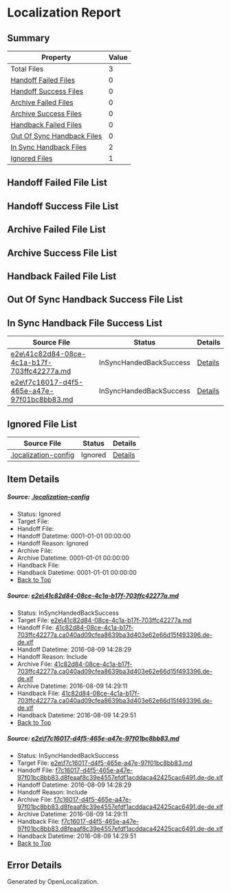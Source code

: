 # <a name='report-top'></a> Localization Report

## Summary
 Property | Value 
 -------- | ----- 
 Total Files | 3
[ Handoff Failed Files ](#handoff-failed-list)| 0
[ Handoff Success Files ](#handoff-success-list)| 0
[ Archive Failed Files ](#archive-failed-list)| 0
[ Archive Success Files ](#archive-success-list)| 0
[ Handback Failed Files ](#handback-failed-list)| 0
[ Out Of Sync Handback Files ](#outofsync-handback-success-list)| 0
[ In Sync Handback Files ](#insync-handback-success-list)| 2
[ Ignored Files ](#ignored-list)| 1

## <a name='handoff-failed-list'></a> Handoff Failed File List

## <a name='handoff-success-list'></a> Handoff Success File List

## <a name='archive-failed-list'></a> Archive Failed File List

## <a name='archive-success-list'></a> Archive Success File List

## <a name='handback-failed-list'></a> Handback Failed File List

## <a name='outofsync-handback-success-list'></a> Out Of Sync Handback Success File List

## <a name='insync-handback-success-list'></a> In Sync Handback File Success List
 Source File | Status | Details 
 ----------- | ------ | ------- 
 [e2e\41c82d84-08ce-4c1a-b17f-703ffc42277a.md](https://github.com/OpenLocalizationTestOrg/oltest/blob/5ff5ea686a74e15c0cb107fbad5d52d660bc7c26/e2e/41c82d84-08ce-4c1a-b17f-703ffc42277a.md) | InSyncHandedBackSuccess | [Details](#f923e2cee637d752329e0c310b39bc1ea89437471)
 [e2e\f7c16017-d4f5-465e-a47e-97f01bc8bb83.md](https://github.com/OpenLocalizationTestOrg/oltest/blob/5ff5ea686a74e15c0cb107fbad5d52d660bc7c26/e2e/f7c16017-d4f5-465e-a47e-97f01bc8bb83.md) | InSyncHandedBackSuccess | [Details](#e57b0e11ae545b12d696650dc0127eb84a89d9342)

## <a name='ignored-list'></a> Ignored File List
 Source File | Status | Details 
 ----------- | ------ | ------- 
 [.localization-config](https://github.com/OpenLocalizationTestOrg/oltest/blob/5ff5ea686a74e15c0cb107fbad5d52d660bc7c26/.localization-config) | Ignored | [Details](#3d4f252ac210baf56311d7e97dcc2db10974dbd20)

## Item Details
##### <a name='3d4f252ac210baf56311d7e97dcc2db10974dbd20'></a> Source: [.localization-config](https://github.com/OpenLocalizationTestOrg/oltest/blob/5ff5ea686a74e15c0cb107fbad5d52d660bc7c26/.localization-config)
* Status: Ignored
* Target File: 
* Handoff File: 
* Handoff Datetime: 0001-01-01 00:00:00
* Handoff Reason: Ignored
* Archive File: 
* Archive Datetime: 0001-01-01 00:00:00
* Handback File: 
* Handback Datetime: 0001-01-01 00:00:00
* [Back to Top](#report-top)

##### <a name='f923e2cee637d752329e0c310b39bc1ea89437471'></a> Source: [e2e\41c82d84-08ce-4c1a-b17f-703ffc42277a.md](https://github.com/OpenLocalizationTestOrg/oltest/blob/5ff5ea686a74e15c0cb107fbad5d52d660bc7c26/e2e/41c82d84-08ce-4c1a-b17f-703ffc42277a.md)
* Status: InSyncHandedBackSuccess
* Target File: [e2e\41c82d84-08ce-4c1a-b17f-703ffc42277a.md](https://github.com/OpenLocalizationTestOrg/ol-test-dede/blob/f3dc42464e5f71483ff50fd1b2d4c35a2c970e85/e2e/41c82d84-08ce-4c1a-b17f-703ffc42277a.md)
* Handoff File: [41c82d84-08ce-4c1a-b17f-703ffc42277a.ca040ad09cfea8639ba3d403e62e66d15f493396.de-de.xlf](https://github.com/OpenLocalizationTestOrg/olhandoff-e2e/blob/baafea8d7d5cbc65403367a80ee2f49093aea666/ol-handoff/OpenLocalizationTestOrg/ol-test-dede/ci/ht/41c82d84-08ce-4c1a-b17f-703ffc42277a.ca040ad09cfea8639ba3d403e62e66d15f493396.de-de.xlf)
* Handoff Datetime: 2016-08-09 14:28:29
* Handoff Reason: Include
* Archive File: [41c82d84-08ce-4c1a-b17f-703ffc42277a.ca040ad09cfea8639ba3d403e62e66d15f493396.de-de.xlf](https://github.com/OpenLocalizationTestOrg/olhandoff-e2e/blob/e6fd9778b1378e25fc96995f7bac5cfaf6643ca4/ol-archive/OpenLocalizationTestOrg/ol-test-dede/ci/ht/41c82d84-08ce-4c1a-b17f-703ffc42277a.ca040ad09cfea8639ba3d403e62e66d15f493396.de-de.xlf)
* Archive Datetime: 2016-08-09 14:29:11
* Handback File: [41c82d84-08ce-4c1a-b17f-703ffc42277a.ca040ad09cfea8639ba3d403e62e66d15f493396.de-de.xlf](https://github.com/OpenLocalizationTestOrg/olhandback-e2e/blob/13a18aa8b6bc3e584554a9b9c6433780e81eb605/ol-handback/OpenLocalizationTestOrg/ol-test-dede/ci/ht/41c82d84-08ce-4c1a-b17f-703ffc42277a.ca040ad09cfea8639ba3d403e62e66d15f493396.de-de.xlf)
* Handback Datetime: 2016-08-09 14:29:51
* [Back to Top](#report-top)

##### <a name='e57b0e11ae545b12d696650dc0127eb84a89d9342'></a> Source: [e2e\f7c16017-d4f5-465e-a47e-97f01bc8bb83.md](https://github.com/OpenLocalizationTestOrg/oltest/blob/5ff5ea686a74e15c0cb107fbad5d52d660bc7c26/e2e/f7c16017-d4f5-465e-a47e-97f01bc8bb83.md)
* Status: InSyncHandedBackSuccess
* Target File: [e2e\f7c16017-d4f5-465e-a47e-97f01bc8bb83.md](https://github.com/OpenLocalizationTestOrg/ol-test-dede/blob/f3dc42464e5f71483ff50fd1b2d4c35a2c970e85/e2e/f7c16017-d4f5-465e-a47e-97f01bc8bb83.md)
* Handoff File: [f7c16017-d4f5-465e-a47e-97f01bc8bb83.d8feaaf8c39e4557efdf1acddaca42425cac6491.de-de.xlf](https://github.com/OpenLocalizationTestOrg/olhandoff-e2e/blob/baafea8d7d5cbc65403367a80ee2f49093aea666/ol-handoff/OpenLocalizationTestOrg/ol-test-dede/ci/ht/f7c16017-d4f5-465e-a47e-97f01bc8bb83.d8feaaf8c39e4557efdf1acddaca42425cac6491.de-de.xlf)
* Handoff Datetime: 2016-08-09 14:28:29
* Handoff Reason: Include
* Archive File: [f7c16017-d4f5-465e-a47e-97f01bc8bb83.d8feaaf8c39e4557efdf1acddaca42425cac6491.de-de.xlf](https://github.com/OpenLocalizationTestOrg/olhandoff-e2e/blob/e6fd9778b1378e25fc96995f7bac5cfaf6643ca4/ol-archive/OpenLocalizationTestOrg/ol-test-dede/ci/ht/f7c16017-d4f5-465e-a47e-97f01bc8bb83.d8feaaf8c39e4557efdf1acddaca42425cac6491.de-de.xlf)
* Archive Datetime: 2016-08-09 14:29:11
* Handback File: [f7c16017-d4f5-465e-a47e-97f01bc8bb83.d8feaaf8c39e4557efdf1acddaca42425cac6491.de-de.xlf](https://github.com/OpenLocalizationTestOrg/olhandback-e2e/blob/13a18aa8b6bc3e584554a9b9c6433780e81eb605/ol-handback/OpenLocalizationTestOrg/ol-test-dede/ci/ht/f7c16017-d4f5-465e-a47e-97f01bc8bb83.d8feaaf8c39e4557efdf1acddaca42425cac6491.de-de.xlf)
* Handback Datetime: 2016-08-09 14:29:51
* [Back to Top](#report-top)


## Error Details

Generated by OpenLocalization.
